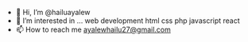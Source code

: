 - 👋 Hi, I’m @hailuayalew
- 👀 I’m interested in ... web development html css php javascript react
- 📫 How to reach me  ayalewhailu27@gmail.com
